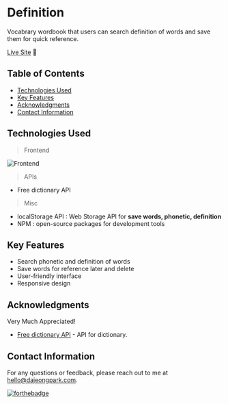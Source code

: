 # Definition

Vocabrary wordbook that users can search definition of words and save them for quick reference.

[Live Site](https://definition.dajeongpark.com/) 🚀

## Table of Contents

- [Technologies Used](#technologies-used)
- [Key Features](#key-features)
- [Acknowledgments](#acknowledgments)
- [Contact Information](#contact-information)

## Technologies Used

> Frontend

![Frontend](https://skillicons.dev/icons?i=html,scss,ts)

> APIs

- Free dictionary API <br/>

> Misc

- localStorage API : Web Storage API for **save words, phonetic, definition**
- NPM : open-source packages for development tools

## Key Features

- Search phonetic and definition of words
- Save words for reference later and delete
- User-friendly interface
- Responsive design

## Acknowledgments

Very Much Appreciated!

- [Free dictionary API](https://dictionaryapi.dev/) - API for dictionary.

## Contact Information

For any questions or feedback, please reach out to me at hello@dajeongpark.com.<br/>

[![forthebadge](https://forthebadge.com/images/badges/built-with-love.svg)](https://forthebadge.com)
